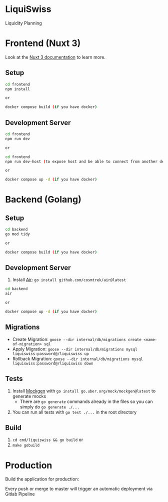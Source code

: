 # LiquiSwiss

Liquidity Planning

# Frontend (Nuxt 3)

Look at the [Nuxt 3 documentation](https://nuxt.com/docs/getting-started/introduction) to learn more.

## Setup

```bash
cd frontend
npm install

or

docker compose build (if you have docker)
```

## Development Server

```bash
cd frontend
npm run dev

or

cd frontend
npm run dev-host (to expose host and be able to connect from another device)

or

docker compose up -d (if you have docker)
```

# Backend (Golang)

## Setup

```bash
cd backend
go mod tidy

or

docker compose build (if you have docker)
```

## Development Server

1. Install [Air](https://github.com/cosmtrek/air): `go install github.com/cosmtrek/air@latest`

```bash
cd backend
air

or

docker compose up -d (if you have docker)
```

## Migrations

- Create Migration: `goose --dir internal/db/migrations create <name-of-migration> sql`
- Apply Migration: `goose --dir internal/db/migrations mysql liquiswiss:password@/liquiswiss up`
- Rollback Migration: `goose --dir internal/db/migrations mysql liquiswiss:password@/liquiswiss down`

## Tests

1. Install [Mockgen](https://github.com/uber-go/mock) with `go install go.uber.org/mock/mockgen@latest` to generate
   mocks
    - There are `go generate` commands already in the files so you can simply do `go generate ./...`
1. You can run all tests with `go test ./...` in the root directory

## Build

1. `cd cmd/liquiswiss && go build` or
2. `make gobuild`

# Production

Build the application for production:

Every push or merge to master will trigger an automatic deployment via Gitlab Pipeline
